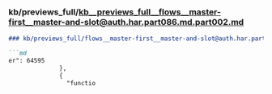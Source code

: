 ### kb/previews_full/kb__previews_full__flows__master-first__master-and-slot@auth.har.part086.md.part002.md

```md
### kb/previews_full/flows__master-first__master-and-slot@auth.har.part086.md (part 002)

```md
er": 64595
              },
              {
                "functio
```

```

```
